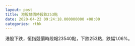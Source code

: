 ```yaml
---
layout: post
title: 港股競價時段跌253點
date: 2020-04-22 09:24:18.000000000 +08:00
categories: rthk
---
```


港股下跌，恒指競價時段報23540點，下跌253點，跌幅1.06%。
